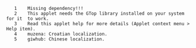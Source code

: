        1	Missing dependency!!!
       2	This applet needs the GTop library installed on your system for it  to work.
       3	Read this applet help for more details (Applet context menu > Help item).
       4	muzena: Croatian localization.
       5	giwhub: Chinese localization.
